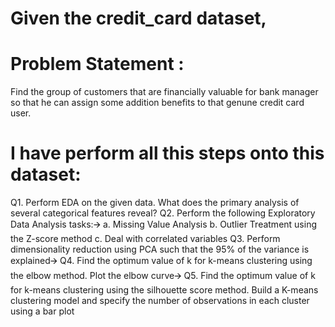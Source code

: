 # Given the credit_card dataset,

# Problem Statement :
Find the group of customers that are financially valuable for bank manager
so that he can assign some addition benefits to that genune credit card user.

# I have perform all this steps onto this dataset:
Q1. Perform EDA on the given data. What does the primary analysis of several categorical features reveal? 
Q2. Perform the following Exploratory Data Analysis tasks:🡪
a. Missing Value Analysis
b. Outlier Treatment using the Z-score method
c. Deal with correlated variables
Q3. Perform dimensionality reduction using PCA such that the 95% of the variance is explained🡪
Q4. Find the optimum value of k for k-means clustering using the elbow method. Plot the elbow curve🡪
Q5. Find the optimum value of k for k-means clustering using the silhouette score method. Build a K-means clustering model and specify the number of observations in each cluster using a bar plot

